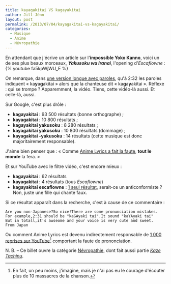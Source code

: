 ```yaml
---
title: kayagakitai VS kagayakitai
author: Jill-Jênn
layout: post
permalink: /2013/07/04/kayagakitai-vs-kagayakitai/
categories:
  - Musique
  - Anime
  - Névropathie
---
```

En attendant que j'écrive un article sur l'**impossible Yoko Kanno**, voici un de ses plus beaux morceaux, ***Yakusoku wa Iranai***, l'opening d'*Escaflowne* :
{% youtube fa5kpWjWU_E %}

On remarque, dans [une version longue avec paroles](http://youtu.be/Vr5JQWVeoYo), qu'à 2:32 les paroles indiquent « ka**y**a**g**akitai » alors que la chanteuse dit « ka**g**a**y**akitai ». Réflexe : qui se trompe ? Apparemment, la vidéo. Tiens, cette vidéo-là aussi. Et celle-là, aussi.

Sur Google, c'est plus drôle :

- **kagayakitai** : 93 500 résultats (bonne orthographe) ;
- **kayagakitai** : 10 800 résultats ;
- **kagayakitai yakusoku** : 8 280 résultats ;
- **kayagakitai yakusoku** : 10 800 résultats (dommage) ;
- **kayagakitai -yakusoku** : 14 résultats (cette musique est donc majoritairement responsable).

J'aime bien penser que : « Comme [Anime Lyrics a fait la faute](http://www.animelyrics.com/anime/esca/tneyhi.htm), **tout le monde** la fera. »

Et sur YouTube avec le filtre vidéo, c'est encore mieux :

- **kagayakitai** : 62 résultats
- **kayagakitai** : 4 résultats (tous *Escaflowne*)
- **kagayakitai escaflowne** : [1 seul résultat](http://youtu.be/2Vymh0PA1p0), serait-ce un anticonformiste ? Non, juste une fille qui chante faux.

Si ce résultat apparaît dans la recherche, c'est à cause de ce commentaire :

    Are you non-Japanese?So nice!There are some pronunciation mistakes.
    For example,2:31 should be "kaGAyaki tai".It sound "kaYAyaki tai"
    But in totall,it's awseome and your voice is﻿ very cute and sweet.
    From Japan

Ou comment Anime Lyrics est devenu indirectement responsable de [1 000 reprises sur YouTube](http://www.youtube.com/results?search_query=yakusoku+wa+iranai+cover&filters=video&lclk=video)[^1] comportant la faute de prononciation.

 [^1]: En fait, un peu moins, j'imagine, mais je n'ai pas eu le courage d'écouter plus de 10 massacres de la chanson.

N\. B\. – Ce billet ouvre la catégorie [Névropathie](/blog/categories/nevropathie/), dont fait aussi partie [*Kaze Tachinu*](/2012/12/17/kaze-tachinu/).
